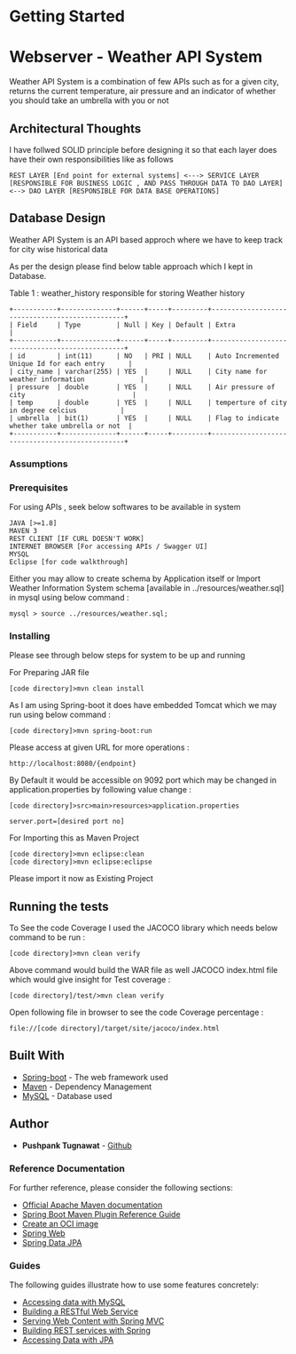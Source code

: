 # Getting Started

# Webserver - Weather API System

Weather API System is a combination of few APIs such as for a given city, returns the current temperature, air pressure and an indicator of whether you should take an umbrella with you or not

## Architectural Thoughts

I have follwed SOLID principle before designing it so that each layer does have their own responsibilities like as follows 

```
REST LAYER [End point for external systems] <---> SERVICE LAYER [RESPONSIBLE FOR BUSINESS LOGIC , AND PASS THROUGH DATA TO DAO LAYER] <--> DAO LAYER [RESPONSIBLE FOR DATA BASE OPERATIONS]

```

## Database Design

Weather API System is an API based approch where we have to keep track for city wise historical data

As per the design please find below table approach which I kept in Database.

Table 1 : weather_history responsible for storing Weather history

```
+-----------+--------------+------+-----+---------+------------------------------------------------+
| Field     | Type         | Null | Key | Default | Extra 										   |
+-----------+--------------+------+-----+---------+------------------------------------------------+
| id        | int(11)      | NO   | PRI | NULL    | Auto Incremented Unique Id for each entry      |
| city_name | varchar(255) | YES  |     | NULL    | City name for weather information      		   |
| pressure  | double       | YES  |     | NULL    | Air pressure of city   					       |
| temp      | double       | YES  |     | NULL    | temperture of city in degree celcius     	   |
| umbrella  | bit(1)       | YES  |     | NULL    | Flag to indicate whether take umbrella or not  |
+-----------+--------------+------+-----+---------+------------------------------------------------+

```

### Assumptions



### Prerequisites

For using APIs , seek below softwares to be available in system

```
JAVA [>=1.8]
MAVEN 3
REST CLIENT [IF CURL DOESN'T WORK]
INTERNET BROWSER [For accessing APIs / Swagger UI]
MYSQL
Eclipse [for code walkthrough]

```

Either you may allow to create schema by Application itself or Import Weather Information System schema [available in ../resources/weather.sql] in mysql using below command :

```
mysql > source ../resources/weather.sql;

```

### Installing

Please see through below steps for system to be up and running

For Preparing JAR file

```
[code directory]>mvn clean install

```
As I am using Spring-boot it does have embedded Tomcat which we may run using below command :

```
[code directory]>mvn spring-boot:run

```
Please access at given URL for more operations : 

```
http://localhost:8080/{endpoint}

```

By Default it would be accessible on 9092 port which may be changed in application.properties by following value change :

```
[code directory]>src>main>resources>application.properties

server.port=[desired port no]

```
For Importing this as Maven Project

```
[code directory]>mvn eclipse:clean
[code directory]>mvn eclipse:eclipse

```
Please import it now as Existing Project

## Running the tests

To See the code Coverage I used the JACOCO library which needs below command to be run :

```
[code directory]>mvn clean verify

```
Above command would build the WAR file as well JACOCO index.html file which would give insight for Test coverage :

```
[code directory]/test/>mvn clean verify

```
Open following file in browser to see the code Coverage percentage :

```
file://[code directory]/target/site/jacoco/index.html

```

## Built With

* [Spring-boot](https://start.spring.io/) - The web framework used
* [Maven](https://maven.apache.org/) - Dependency Management
* [MySQL](https://www.mysql.com/) - Database used

## Author

* **Pushpank Tugnawat**  - [Github](https://github.com/pushpanktugnawat)




### Reference Documentation
For further reference, please consider the following sections:

* [Official Apache Maven documentation](https://maven.apache.org/guides/index.html)
* [Spring Boot Maven Plugin Reference Guide](https://docs.spring.io/spring-boot/docs/2.4.1/maven-plugin/reference/html/)
* [Create an OCI image](https://docs.spring.io/spring-boot/docs/2.4.1/maven-plugin/reference/html/#build-image)
* [Spring Web](https://docs.spring.io/spring-boot/docs/2.4.1/reference/htmlsingle/#boot-features-developing-web-applications)
* [Spring Data JPA](https://docs.spring.io/spring-boot/docs/2.4.1/reference/htmlsingle/#boot-features-jpa-and-spring-data)

### Guides
The following guides illustrate how to use some features concretely:

* [Accessing data with MySQL](https://spring.io/guides/gs/accessing-data-mysql/)
* [Building a RESTful Web Service](https://spring.io/guides/gs/rest-service/)
* [Serving Web Content with Spring MVC](https://spring.io/guides/gs/serving-web-content/)
* [Building REST services with Spring](https://spring.io/guides/tutorials/bookmarks/)
* [Accessing Data with JPA](https://spring.io/guides/gs/accessing-data-jpa/)

